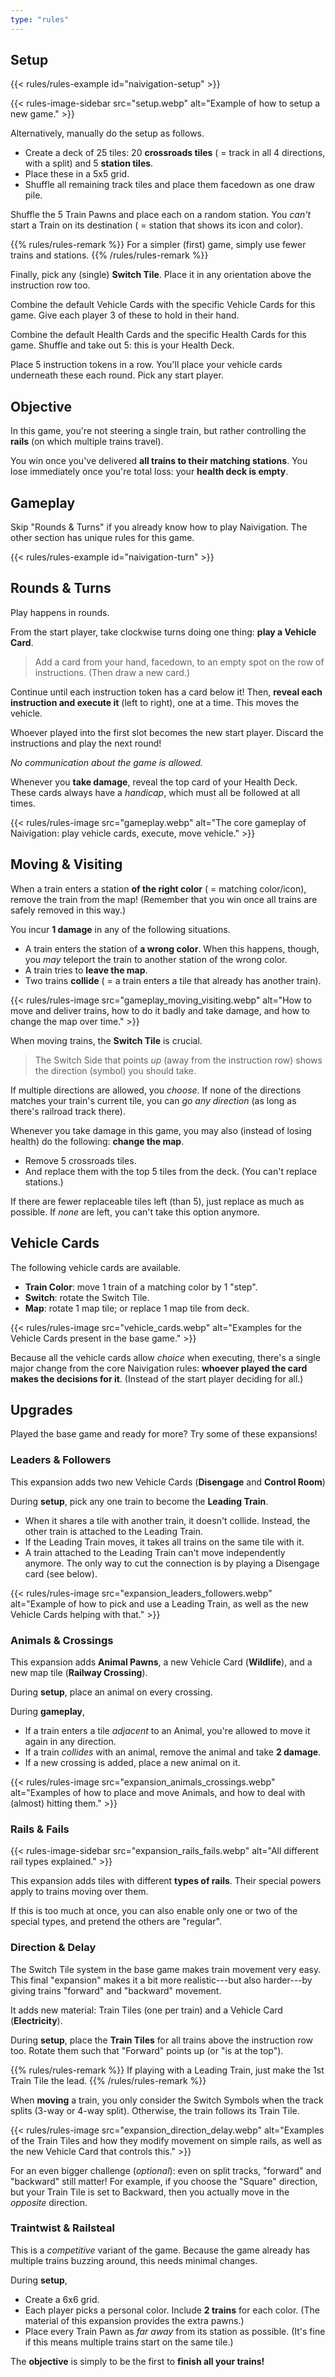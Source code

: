 ```yaml
---
type: "rules"
---
```


## Setup

{{< rules/rules-example id="naivigation-setup" >}}

{{<  rules-image-sidebar src="setup.webp" alt="Example of how to setup a new game." >}}

Alternatively, manually do the setup as follows.

* Create a deck of 25 tiles: 20 **crossroads tiles** ( = track in all 4 directions, with a split) and 5 **station tiles**.
* Place these in a 5x5 grid.
* Shuffle all remaining track tiles and place them facedown as one draw pile.


Shuffle the 5 Train Pawns and place each on a random station. You _can't_ start a Train on its destination ( = station that shows its icon and color).

{{% rules/rules-remark %}}
For a simpler (first) game, simply use fewer trains and stations.
{{% /rules/rules-remark %}}

Finally, pick any (single) **Switch Tile**. Place it in any orientation above the instruction row too.

<div class="rulebook-shared-rule">
Combine the default Vehicle Cards with the specific Vehicle Cards for this game. Give each player 3 of these to hold in their hand.

Combine the default Health Cards and the specific Health Cards for this game. Shuffle and take out 5: this is your Health Deck.

Place 5 instruction tokens in a row. You'll place your vehicle cards underneath these each round. Pick any start player.
</div>


## Objective

In this game, you're not steering a single train, but rather controlling the **rails** (on which multiple trains travel).

You win once you've delivered **all trains to their matching stations**. You lose immediately once you're total loss: your **health deck is empty**. 


## Gameplay

Skip "Rounds & Turns" if you already know how to play Naivigation. The other section has unique rules for this game.

{{< rules/rules-example id="naivigation-turn" >}}

## Rounds & Turns

Play happens in rounds.

From the start player, take clockwise turns doing one thing: **play a Vehicle Card**.

> Add a card from your hand, facedown, to an empty spot on the row of instructions. (Then draw a new card.)

Continue until each instruction token has a card below it! Then, **reveal each instruction and execute it** (left to right), one at a time. This moves the vehicle. 

Whoever played into the first slot becomes the new start player. Discard the instructions and play the next round!

_No communication about the game is allowed._

Whenever you **take damage**, reveal the top card of your Health Deck. These cards always have a _handicap_, which must all be followed at all times.

{{< rules/rules-image src="gameplay.webp" alt="The core gameplay of Naivigation: play vehicle cards, execute, move vehicle." >}}


## Moving & Visiting

When a train enters a station **of the right color** ( = matching color/icon), remove the train from the map! (Remember that you win once all trains are safely removed in this way.)

You incur **1 damage** in any of the following situations.

* A train enters the station of **a wrong color**. When this happens, though, you _may_ teleport the train to another station of the wrong color.
* A train tries to **leave the map**.
* Two trains **collide** ( = a train enters a tile that already has another train).

{{< rules/rules-image src="gameplay_moving_visiting.webp" alt="How to move and deliver trains, how to do it badly and take damage, and how to change the map over time." >}}

When moving trains, the **Switch Tile** is crucial. 

> The Switch Side that points _up_ (away from the instruction row) shows the direction (symbol) you should take.

If multiple directions are allowed, you _choose_. If none of the directions matches your train's current tile, you can _go any direction_ (as long as there's railroad track there).

Whenever you take damage in this game, you may also (instead of losing health) do the following: **change the map**.
 
* Remove 5 crossroads tiles.
* And replace them with the top 5 tiles from the deck. (You can't replace stations.)

If there are fewer replaceable tiles left (than 5), just replace as much as possible. If _none_ are left, you can't take this option anymore.



## Vehicle Cards

The following vehicle cards are available.

* **Train Color**: move 1 train of a matching color by 1 "step".
* **Switch**: rotate the Switch Tile.
* **Map**: rotate 1 map tile; or replace 1 map tile from deck.

{{< rules/rules-image src="vehicle_cards.webp" alt="Examples for the Vehicle Cards present in the base game." >}}

Because all the vehicle cards allow _choice_ when executing, there's a single major change from the core Naivigation rules: **whoever played the card makes the decisions for it**. (Instead of the start player deciding for all.)


## Upgrades

Played the base game and ready for more? Try some of these expansions!

### Leaders & Followers

This expansion adds two new Vehicle Cards (**Disengage** and **Control Room**)

During **setup**, pick any one train to become the **Leading Train**.

* When it shares a tile with another train, it doesn't collide. Instead, the other train is attached to the Leading Train.
* If the Leading Train moves, it takes all trains on the same tile with it.
* A train attached to the Leading Train can't move independently anymore. The only way to cut the connection is by playing a Disengage card (see below).

{{< rules/rules-image src="expansion_leaders_followers.webp" alt="Example of how to pick and use a Leading Train, as well as the new Vehicle Cards helping with that." >}}


### Animals & Crossings

This expansion adds **Animal Pawns**, a new Vehicle Card (**Wildlife**), and a new map tile (**Railway Crossing**).

During **setup**, place an animal on every crossing.

During **gameplay**, 

* If a train enters a tile _adjacent_ to an Animal, you're allowed to move it again in any direction.
* If a train _collides_ with an animal, remove the animal and take **2 damage**.
* If a new crossing is added, place a new animal on it.

{{< rules/rules-image src="expansion_animals_crossings.webp" alt="Examples of how to place and move Animals, and how to deal with (almost) hitting them." >}}


### Rails & Fails

{{<  rules-image-sidebar src="expansion_rails_fails.webp" alt="All different rail types explained." >}}

This expansion adds tiles with different **types of rails**. Their special powers apply to trains moving over them.

If this is too much at once, you can also enable only one or two of the special types, and pretend the others are "regular".



### Direction & Delay

The Switch Tile system in the base game makes train movement very easy. This final "expansion" makes it a bit more realistic---but also harder---by giving trains "forward" and "backward" movement.

It adds new material: Train Tiles (one per train) and a Vehicle Card (**Electricity**).

During **setup**, place the **Train Tiles** for all trains above the instruction row too. Rotate them such that "Forward" points up (or "is at the top").

{{% rules/rules-remark %}}
If playing with a Leading Train, just make the 1st Train Tile the lead.
{{% /rules/rules-remark %}}

When **moving** a train, you only consider the Switch Symbols when the track splits (3-way or 4-way split). Otherwise, the train follows its Train Tile.

{{< rules/rules-image src="expansion_direction_delay.webp" alt="Examples of the Train Tiles and how they modify movement on simple rails, as well as the new Vehicle Card that controls this." >}}

For an even bigger challenge (_optional_): even on split tracks, "forward" and "backward" still matter! For example, if you choose the "Square" direction, but your Train Tile is set to Backward, then you actually move in the _opposite_ direction.


### Traintwist & Railsteal

This is a _competitive_ variant of the game. Because the game already has multiple trains buzzing around, this needs minimal changes.

During **setup**, 

* Create a 6x6 grid.
* Each player picks a personal color. Include **2 trains** for each color. (The material of this expansion provides the extra pawns.)
* Place every Train Pawn as _far away_ from its station as possible. (It's fine if this means multiple trains start on the same tile.)

The **objective** is simply to be the first to **finish all your trains!**


